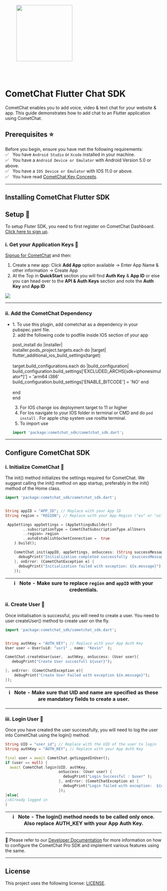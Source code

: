 <div style="width:100%">
<div style="width:100%">
	<div style="width:50%; display:inline-block">
		<p align="center">
		<img style="text-align:center" width="180" height="180" alt="" src="https://avatars2.githubusercontent.com/u/45484907?s=200&v=4">	
		</p>	
	</div>	
</div>
</br>
</br>
</div>

# CometChat Flutter Chat SDK

CometChat enables you to add voice, video & text chat for your website & app.
This guide demonstrates how to add chat to an Flutter application using CometChat.


<!-- [![Platform](https://img.shields.io/badge/Platform-Android-brightgreen)](#) -->
<!-- <a href=" "> <img src="https://img.shields.io/badge/Version-2.4.2-important" /></a> -->
<!-- ![GitHub repo size](https://img.shields.io/github/repo-size/cometchat-pro/android-chat-sdk) -->
<!-- ![GitHub contributors](https://img.shields.io/github/contributors/cometchat-pro/android-chat-sdk) -->
<!-- ![GitHub stars](https://img.shields.io/github/stars/cometchat-pro/android-chat-sdk?style=social) -->
<!-- ![Twitter Follow](https://img.shields.io/twitter/follow/cometchat?style=social) -->
<!-- <hr/> -->


## Prerequisites :star:
Before you begin, ensure you have met the following requirements:<br/>
 ✅ &nbsp; You have `Android Studio` or  `Xcode` installed in your machine.<br/>
 ✅ &nbsp; You have a `Android Device or Emulator` with Android Version 5.0 or above.<br/>
 ✅ &nbsp; You have a `IOS Device or Emulator` with IOS 11.0 or above.<br/>
 ✅ &nbsp; You have read [CometChat Key Concepts](https://www.cometchat.com/docs/flutter-chat-sdk/key-concepts).<br/>

<hr/>

## Installing CometChat Flutter SDK
## Setup :wrench:

To setup Fluter SDK, you  need to first register on CometChat Dashboard. [Click here to sign up](https://app.cometchat.com/login).

### i. Get your Application Keys :key:

<a href="https://app.cometchat.io" target="_blank">Signup for CometChat</a> and then:

1. Create a new app: Click **Add App** option available  →  Enter App Name & other information  → Create App
2. At the Top in **QuickStart** section you will find **Auth Key** & **App ID** or else you can head over to the **API & Auth Keys** section and note the **Auth Key** and **App ID**
<img align="center" src="https://files.readme.io/4b771c5-qs_copy.jpg"/>

<hr/>

### ii. Add the CometChat Dependency
<ul>
<li>
1. To use this plugin, add cometchat as a dependency in your pubspec.yaml file.<br/>
2. add the following code  to podfile inside IOS section of your app <br/>

post_install do |installer|<br/>
  installer.pods_project.targets.each do |target|<br/>
    flutter_additional_ios_build_settings(target)<br/>
    <COPY FROM HERE------------><br/>
    target.build_configurations.each do |build_configuration|<br/>
    build_configuration.build_settings['EXCLUDED_ARCHS[sdk=iphonesimulator*]'] = 'arm64 i386'<br/>
    build_configuration.build_settings['ENABLE_BITCODE'] = 'NO'
    end<br/>
    <COPY TILL HERE------------><br/>
  end<br/>
end<br/>


3. For IOS change ios deployment target to 11 or higher
4. For Ios navigate to your IOS folder in terminal or CMD and do `pod install` . For apple chip system use rositta terminal.<br/>
5. To import use
```dart
import 'package:cometchat_sdk/cometchat_sdk.dart';

```


</li>
</ul>
<hr/>

## Configure CometChat SDK

### i. Initialize CometChat 🌟
The init() method initializes the settings required for CometChat. We suggest calling the init() method on app startup, preferably in the init() method of the Home class.

```dart
import 'package:cometchat_sdk/cometchat_sdk.dart';


String appID = "APP_ID"; // Replace with your App ID
String region = "REGION"; // Replace with your App Region ("eu" or "us")

 AppSettings appSettings = (AppSettingsBuilder()
        ..subscriptionType = CometChatSubscriptionType.allUsers
        ..region= region
        ..autoEstablishSocketConnection =  true
    ).build();

    CometChat.init(appID, appSettings, onSuccess: (String successMessage) {
      debugPrint("Initialization completed successfully  $successMessage");
    }, onError: (CometChatException e) {
      debugPrint("Initialization failed with exception: ${e.message}");
    });
```

| :information_source: &nbsp; <b> Note - Make sure to replace `region` and `appID` with your credentials.</b> |
|------------------------------------------------------------------------------------------------------------|

### ii. Create User 👤
Once initialisation is successful, you will need to create a user. You need to user createUser() method to create user on the fly.
```dart
import 'package:cometchat_sdk/cometchat_sdk.dart';


String authKey = "AUTH_KEY"; // Replace with your App Auth Key
User user = User(uid: "usr1" , name: "Kevin"  );

CometChat.createUser(user,  authKey, onSuccess: (User user){
   debugPrint("Create User succesfull ${user}");

}, onError: (CometChatException e){
    debugPrint("Create User Failed with exception ${e.message}");
});

```

| :information_source: &nbsp; <b>Note -  Make sure that UID and name are specified as these are mandatory fields to create a user.</b> |
|------------------------------------------------------------------------------------------------------------|

<hr/>

### iii. Login User 👤
Once you have created the user successfully, you will need to log the user into CometChat using the login() method.
```dart
String UID = "user_id"; // Replace with the UID of the user to login
String authKey = "AUTH_KEY"; // Replace with your App Auth Key

final user = await CometChat.getLoggedInUser();
if (user == null) {
  await CometChat.login(UID, authKey,
                        onSuccess: (User user) {
                          debugPrint("Login Successful : $user" );
                        }, onError: (CometChatException e) {
                          debugPrint("Login failed with exception:  ${e.message}");
                        });
}else{
//Already logged in
}
```

| :information_source: &nbsp; <b>Note - The login() method needs to be called only once. Also replace AUTH_KEY with your App Auth Key.</b> |
|------------------------------------------------------------------------------------------------------------|

<hr/>

📝 Please refer to our [Developer Documentation](https://www.cometchat.com/docs/flutter-chat-sdk/overview) for more information on how to configure the CometChat Pro SDK and implement various features using the same.

<hr/>

## License

This project uses the following license: [LICENSE](https://www.cometchat.com/legal-terms-of-service).